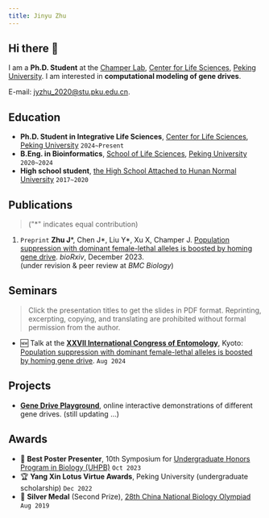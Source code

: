 ```yaml
---
title: Jinyu Zhu
---
```


## Hi there 👋

I am a **Ph.D. Student** at the [Champer Lab](https://jchamper.github.io/), [Center for Life Sciences](http://www.cls.edu.cn/), [Peking University](https://www.pku.edu.cn/). I am interested in **computational modeling of gene drives**.

E-mail: <jyzhu_2020@stu.pku.edu.cn>.

## Education

- **Ph.D. Student in Integrative Life Sciences**,
  [Center for Life Sciences](http://www.cls.edu.cn/),
  [Peking University](https://www.pku.edu.cn/) `2024~Present`
- **B.Eng. in Bioinformatics**,
  [School of Life Sciences](https://bio.pku.edu.cn/),
  [Peking University](https://www.pku.edu.cn/) `2020~2024`
- **High school student**,
  [the High School Attached to Hunan Normal University](https://www.hnsdfz.org) `2017~2020`

## Publications

> ("*" indicates equal contribution)

1. `Preprint` **Zhu J**\*, Chen J\*, Liu Y\*, Xu X, Champer J. [Population suppression with dominant female-lethal alleles is boosted by homing gene drive](https://www.biorxiv.org/content/10.1101/2023.12.05.570109v1). *bioRxiv*, December 2023.  
  (under revision & peer review at *BMC Biology*)

## Seminars

> Click the presentation titles to get the slides in PDF format. Reprinting, excerpting, copying, and translating are prohibited without formal permission from the author.

- 🆕 Talk at the [**XXVII International Congress of Entomology**](https://ice2024.org/), Kyoto: [Population suppression with dominant female-lethal alleles is boosted by homing gene drive](static/Jinyu_ICE2024.pdf). `Aug 2024` 

## Projects

- **[Gene Drive Playground](https://jyzhu-pointless.github.io/Gene-drive-playground/)**, online interactive demonstrations of different gene drives. (still updating ...)

## Awards

- 🏅 **Best Poster Presenter**, 10th Symposium for [Undergraduate Honors Program in Biology (UHPB)](http://web.bio.pku.edu.cn/UHPB/) `Oct 2023`
- 🏆 **Yang Xin Lotus Virtue Awards**, Peking University (undergraduate scholarship) `Dec 2022`
- 🥈 **Silver Medal** (Second Prize), [28th China National Biology Olympiad](http://czs.ioz.cas.cn/swxjs/qgjs/201908/t20190820_510064.html) `Aug 2019`

